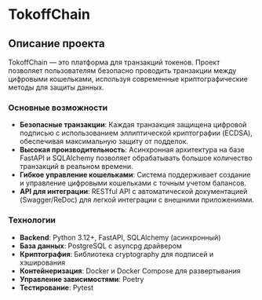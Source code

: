 # TokoffChain

## Описание проекта

TokoffChain — это платформа для транзакций токенов. Проект позволяет пользователям безопасно проводить транзакции между цифровыми кошельками, используя современные криптографические методы для защиты данных.

### Основные возможности

- **Безопасные транзакции**: Каждая транзакция защищена цифровой подписью с использованием эллиптической криптографии (ECDSA), обеспечивая максимальную защиту от подделок.
- **Высокая производительность**: Асинхронная архитектура на базе FastAPI и SQLAlchemy позволяет обрабатывать большое количество транзакций в реальном времени.
- **Гибкое управление кошельками**: Система поддерживает создание и управление цифровыми кошельками с точным учетом балансов.
- **API для интеграции**: RESTful API с автоматической документацией (Swagger/ReDoc) для легкой интеграции с внешними приложениями.

### Технологии

- **Backend**: Python 3.12+, FastAPI, SQLAlchemy (асинхронный)
- **База данных**: PostgreSQL с asyncpg драйвером
- **Криптография**: Библиотека cryptography для подписей и хэширования
- **Контейнеризация**: Docker и Docker Compose для развертывания
- **Управление зависимостями**: Poetry
- **Тестирование**: Pytest
